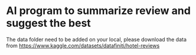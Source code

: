 # AI program to summarize review and suggest the best

The data folder need to be added on your local, please download the data from https://www.kaggle.com/datasets/datafiniti/hotel-reviews

